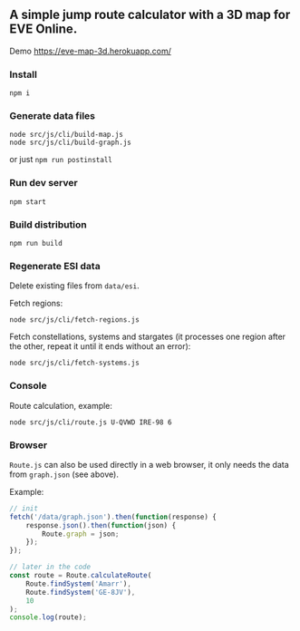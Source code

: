 
## A simple jump route calculator with a 3D map for EVE Online.

Demo https://eve-map-3d.herokuapp.com/

### Install

`npm i`

### Generate data files

```
node src/js/cli/build-map.js
node src/js/cli/build-graph.js
```

or just `npm run postinstall`

### Run dev server

`npm start`

### Build distribution

`npm run build`

### Regenerate ESI data

Delete existing files from `data/esi`.

Fetch regions:

`node src/js/cli/fetch-regions.js`

Fetch constellations, systems and stargates (it processes one region after the other, 
repeat it until it ends without an error):

`node src/js/cli/fetch-systems.js`

### Console

Route calculation, example:

`node src/js/cli/route.js U-QVWD IRE-98 6`

### Browser

`Route.js` can also be used directly in a web browser, it only needs the
data from `graph.json` (see above).

Example:

```javascript
// init
fetch('/data/graph.json').then(function(response) {
    response.json().then(function(json) {
        Route.graph = json;
    });
});
```
```javascript
// later in the code
const route = Route.calculateRoute(
    Route.findSystem('Amarr'), 
    Route.findSystem('GE-8JV'), 
    10
);
console.log(route);
```
